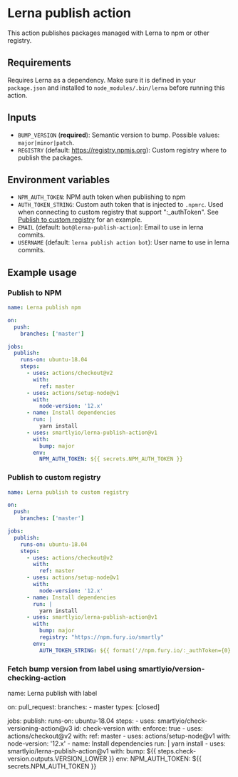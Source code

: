 # Lerna publish action

This action publishes packages managed with Lerna to npm or other registry.

## Requirements

Requires Lerna as a dependency. Make sure it is defined in your `package.json` and installed to
`node_modules/.bin/lerna` before running this action.

## Inputs

- `BUMP_VERSION` (**required**): Semantic version to bump. Possible values: `major|minor|patch`.
- `REGISTRY` (default: https://registry.npmjs.org): Custom registry where to publish the packages.

## Environment variables

- `NPM_AUTH_TOKEN`: NPM auth token when publishing to npm
- `AUTH_TOKEN_STRING`: Custom auth token that is injected to `.npmrc`. Used when connecting to custom registry that
  support ":_authToken". See [Publish to custom registry](#publish-to-custom-registry) for an example.
- `EMAIL` (default: `bot@lerna-publish-action`): Email to use in lerna commits.
- `USERNAME` (default: `lerna publish action bot`): User name to use in lerna commits.

## Example usage

### Publish to NPM

```yaml
name: Lerna publish npm

on:
  push:
    branches: ['master']

jobs:
  publish:
    runs-on: ubuntu-18.04
    steps:
      - uses: actions/checkout@v2
        with:
          ref: master
      - uses: actions/setup-node@v1
        with:
          node-version: '12.x'
      - name: Install dependencies
        run: |
          yarn install
      - uses: smartlyio/lerna-publish-action@v1
        with:
          bump: major
        env:
          NPM_AUTH_TOKEN: ${{ secrets.NPM_AUTH_TOKEN }}
```

### Publish to custom registry

``` yaml
name: Lerna publish to custom registry

on:
  push:
    branches: ['master']

jobs:
  publish:
    runs-on: ubuntu-18.04
    steps:
      - uses: actions/checkout@v2
        with:
          ref: master
      - uses: actions/setup-node@v1
        with:
          node-version: '12.x'
      - name: Install dependencies
        run: |
          yarn install
      - uses: smartlyio/lerna-publish-action@v1
        with:
          bump: major
          registry: "https://npm.fury.io/smartly"
        env:
          AUTH_TOKEN_STRING: ${{ format('//npm.fury.io/:_authToken={0}', secrets.GEMFURY_TOKEN) }}
```

### Fetch bump version from label using smartlyio/version-checking-action
name: Lerna publish with label

on:
  pull_request:
    branches:
    - master
    types: [closed]

jobs:
  publish:
    runs-on: ubuntu-18.04
    steps:
      - uses: smartlyio/check-versioning-action@v3
        id: check-version
        with:
          enforce: true
      - uses: actions/checkout@v2
        with:
          ref: master
      - uses: actions/setup-node@v1
        with:
          node-version: '12.x'
      - name: Install dependencies
        run: |
          yarn install
      - uses: smartlyio/lerna-publish-action@v1
        with:
          bump: ${{ steps.check-version.outputs.VERSION_LOWER }}
        env:
          NPM_AUTH_TOKEN: ${{ secrets.NPM_AUTH_TOKEN }}

